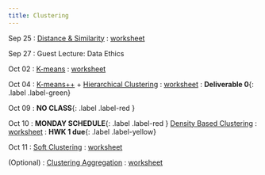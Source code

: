 ```yaml
---
title: Clustering
---
```


Sep 25 
: [Distance & Similarity](https://github.com/gallettilance/Data-Science-Fundamentals/raw/main/lecture_04/04_Distance_%26_Similarity.pdf) 
  : [worksheet](https://github.com/gallettilance/Data-Science-Fundamentals/blob/main/lecture_04/worksheet_04.ipynb) 

Sep 27 
: Guest Lecture: Data Ethics

Oct 02 
: [K-means](https://github.com/gallettilance/Data-Science-Fundamentals/raw/main/lecture_05/05_Clustering_Kmeans.pdf) 
  : [worksheet](https://github.com/gallettilance/Data-Science-Fundamentals/blob/main/lecture_05/worksheet_05.ipynb) 

Oct 04 
: [K-means++](https://github.com/gallettilance/Data-Science-Fundamentals/raw/main/lecture_06/06_Kmeans++.pdf) + [Hierarchical Clustering](https://github.com/gallettilance/Data-Science-Fundamentals/raw/main/lecture_06/06_Hierarchical_Clustering.pdf) 
  : [worksheet](https://github.com/gallettilance/Data-Science-Fundamentals/blob/main/lecture_06/worksheet_06.ipynb) 
    : **Deliverable 0**{: .label .label-green}

Oct 09 
: **NO CLASS**{: .label .label-red } 

Oct 10 
: **MONDAY SCHEDULE**{: .label .label-red } [Density Based Clustering](https://github.com/gallettilance/Data-Science-Fundamentals/raw/main/lecture_07/07_Density_Based_Clustering.pdf) 
  : [worksheet](https://github.com/gallettilance/Data-Science-Fundamentals/blob/main/lecture_07/worksheet_07.ipynb) 
    : **HWK 1 due**{: .label .label-yellow}

Oct 11 
: [Soft Clustering](https://github.com/gallettilance/Data-Science-Fundamentals/raw/main/lecture_08/08_Soft_Clustering.pdf) 
  : [worksheet](https://github.com/gallettilance/Data-Science-Fundamentals/blob/main/lecture_08/worksheet_08.ipynb) 

(Optional) 
: [Clustering Aggregation](https://github.com/gallettilance/Data-Science-Fundamentals/raw/main/lecture_09/09_Clustering_Aggregation.pdf) 
  : [worksheet](https://github.com/gallettilance/Data-Science-Fundamentals/blob/main/lecture_09/worksheet_09.ipynb) 
